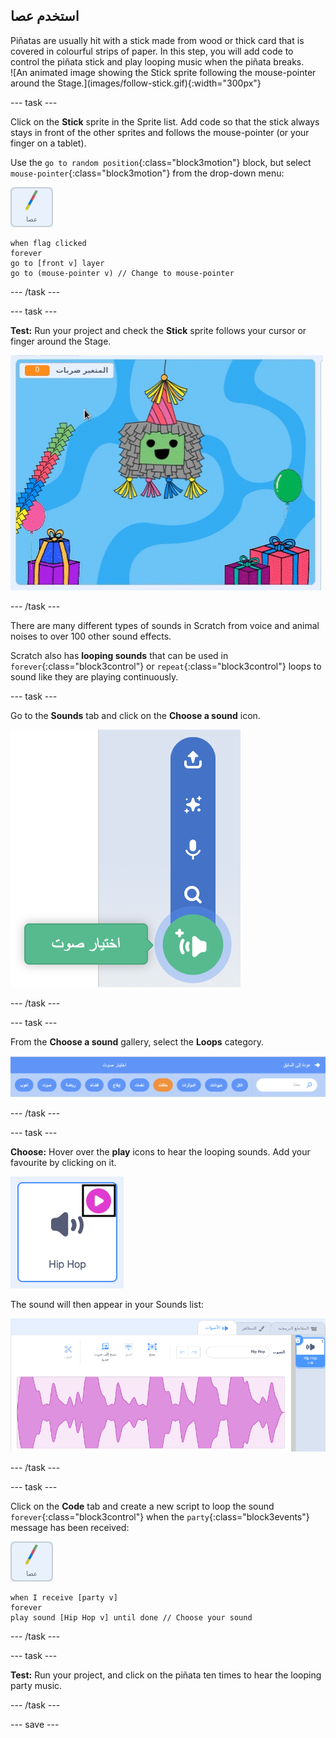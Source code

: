 ## استخدم عصا

<div style="display: flex; flex-wrap: wrap">
<div style="flex-basis: 200px; flex-grow: 1; margin-right: 15px;">
Piñatas are usually hit with a stick made from wood or thick card that is covered in colourful strips of paper. In this step, you will add code to control the piñata stick and play looping music when the piñata breaks. 
</div>
<div>
![An animated image showing the Stick sprite following the mouse-pointer around the Stage.](images/follow-stick.gif){:width="300px"}
</div>
</div>

--- task ---

Click on the **Stick** sprite in the Sprite list. Add code so that the stick always stays in front of the other sprites and follows the mouse-pointer (or your finger on a tablet).

Use the `go to random position`{:class="block3motion"} block, but select `mouse-pointer`{:class="block3motion"} from the drop-down menu:

![The Stick sprite icon](images/stick-sprite.png)

```blocks3
when flag clicked
forever
go to [front v] layer
go to (mouse-pointer v) // Change to mouse-pointer
```

--- /task ---

--- task ---

**Test:** Run your project and check the **Stick** sprite follows your cursor or finger around the Stage.

![An animated image showing the Stick sprite following the mouse-pointer around the Stage.](images/follow-stick.gif)

--- /task ---

There are many different types of sounds in Scratch from voice and animal noises to over 100 other sound effects.

Scratch also has **looping sounds** that can be used in `forever`{:class="block3control"} or `repeat`{:class="block3control"} loops to sound like they are playing continuously.

--- task ---

Go to the **Sounds** tab and click on the **Choose a sound** icon.

![The Choose a sound icon with the sounds pop-up menu. When selected, the choose a sound icon is a white speaker on a green circle.](images/sound-icon.png)

--- /task ---

--- task ---

From the **Choose a sound** gallery, select the **Loops** category.

![The Sound gallery with 'Loops' category highlighted in orange to show it has been selected. The other categories are in blue.](images/loops-category.png)

--- /task ---

--- task ---

**Choose:** Hover over the **play** icons to hear the looping sounds. Add your favourite by clicking on it.

![The 'Hip hop' sound with play icon highlighted in the top-right corner of the sound icon.](images/play-icon.png)

The sound will then appear in your Sounds list:

![The 'Hip hop' sound in the Sound list on the Sounds tab.](images/added-sound.png)

--- /task ---

--- task ---

Click on the **Code** tab and create a new script to loop the sound `forever`{:class="block3control"} when the `party`{:class="block3events"} message has been received:

![The Stick sprite icon.](images/stick-sprite.png)

```blocks3
when I receive [party v]
forever
play sound [Hip Hop v] until done // Choose your sound
```

--- /task ---

--- task ---

**Test:** Run your project, and click on the piñata ten times to hear the looping party music.

--- /task ---

--- save ---
